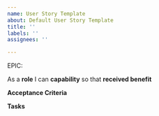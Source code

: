 ```yaml
---
name: User Story Template
about: Default User Story Template
title: ''
labels: ''
assignees: ''

---
```


EPIC: <epic>

As a **role** I can **capability** so that **received benefit**

**Acceptance Criteria**

**Tasks**
